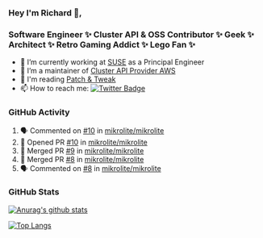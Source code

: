 ### Hey I'm Richard 👋, 

<h3 align="left">Software Engineer ✨ Cluster API & OSS Contributor ✨ Geek ✨ Architect ✨ Retro Gaming Addict ✨ Lego Fan ✨</h3>

- 🔭 I’m currently working at [SUSE](https://www.suse.com/) as a Principal Engineer
- 👯 I’m a maintainer of [Cluster API Provider AWS](https://github.com/kubernetes-sigs/cluster-api-provider-aws)
- 💬 I'm reading [Patch & Tweak](https://bjooks.com/products/patch-tweak-exploring-modular-synthesis)
- 📫 How to reach me: [![Twitter Badge](https://img.shields.io/badge/-@fruit_case-00acee?style=flat&logo=Twitter&logoColor=white)](https://twitter.com/intent/follow?screen_name=fruit_case "Follow on Twitter")

### GitHub Activity 

<!--START_SECTION:activity-->
1. 🗣 Commented on [#10](https://github.com/mikrolite/mikrolite/pull/10#issuecomment-1795209225) in [mikrolite/mikrolite](https://github.com/mikrolite/mikrolite)
2. 💪 Opened PR [#10](https://github.com/mikrolite/mikrolite/pull/10) in [mikrolite/mikrolite](https://github.com/mikrolite/mikrolite)
3. 🎉 Merged PR [#9](https://github.com/mikrolite/mikrolite/pull/9) in [mikrolite/mikrolite](https://github.com/mikrolite/mikrolite)
4. 🎉 Merged PR [#8](https://github.com/mikrolite/mikrolite/pull/8) in [mikrolite/mikrolite](https://github.com/mikrolite/mikrolite)
5. 🗣 Commented on [#8](https://github.com/mikrolite/mikrolite/pull/8#issuecomment-1795000762) in [mikrolite/mikrolite](https://github.com/mikrolite/mikrolite)
<!--END_SECTION:activity-->

### GitHub Stats

[![Anurag's github stats](https://github-readme-stats.vercel.app/api?username=richardcase&count_private=true&show_icons=true)](https://github.com/anuraghazra/github-readme-stats)

[![Top Langs](https://github-readme-stats.vercel.app/api/top-langs/?username=richardcase&hide=html&layout=compact)](https://github.com/anuraghazra/github-readme-stats)
